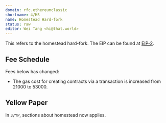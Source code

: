 ```yaml
---
domain: rfc.ethereumclassic
shortname: 4/HS
name: Homestead Hard-fork
status: raw
editor: Wei Tang <hi@that.world>
---
```


This refers to the homestead hard-fork. The EIP can be found
at
[EIP-2](https://github.com/ethereum/EIPs/blob/master/EIPS/eip-2.mediawiki).

## Fee Schedule

Fees below has changed:

* The gas cost for creating contracts via a transaction is increased from 21000 to 53000.

## Yellow Paper

In `3/YP`, sections about homestead now applies.

